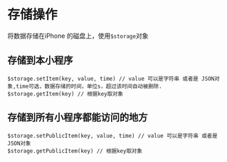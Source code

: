 # 存储操作
将数据存储在iPhone 的磁盘上，使用`$storage`对象

## 存储到本小程序

```
$storage.setItem(key, value, time) // value 可以是字符串 或者是 JSON对象,time可选，数据存储的时间，单位s，超过该时间自动被删除.
$storage.getItem(key) // 根据key取对象
```
## 存储到所有小程序都能访问的地方

```
$storage.setPublicItem(key, value, time) // value 可以是字符串 或者是 JSON对象
$storage.getPublicItem(key) // 根据key取对象
```


